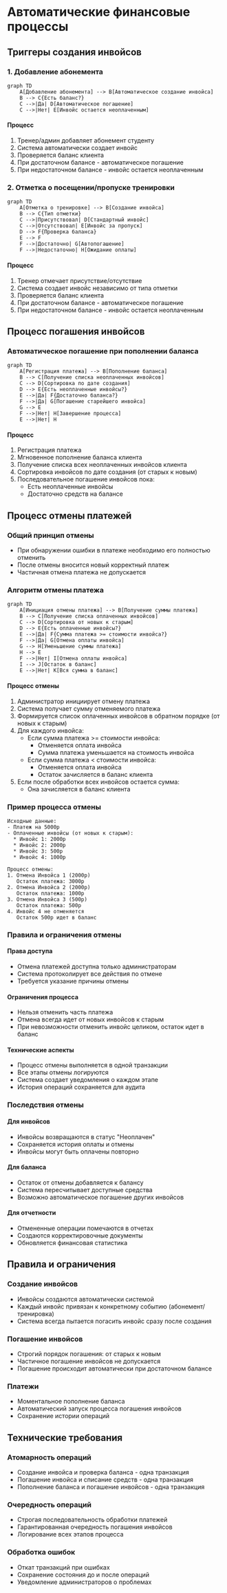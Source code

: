 # Автоматические финансовые процессы

## Триггеры создания инвойсов

### 1. Добавление абонемента
```mermaid
graph TD
    A[Добавление абонемента] --> B[Автоматическое создание инвойса]
    B --> C{Есть баланс?}
    C -->|Да| D[Автоматическое погашение]
    C -->|Нет| E[Инвойс остается неоплаченным]
```

#### Процесс
1. Тренер/админ добавляет абонемент студенту
2. Система автоматически создает инвойс
3. Проверяется баланс клиента
4. При достаточном балансе - автоматическое погашение
5. При недостаточном балансе - инвойс остается неоплаченным

### 2. Отметка о посещении/пропуске тренировки
```mermaid
graph TD
    A[Отметка о тренировке] --> B[Создание инвойса]
    B --> C{Тип отметки}
    C -->|Присутствовал| D[Стандартный инвойс]
    C -->|Отсутствовал| E[Инвойс за пропуск]
    D --> F{Проверка баланса}
    E --> F
    F -->|Достаточно| G[Автопогашение]
    F -->|Недостаточно| H[Ожидание оплаты]
```

#### Процесс
1. Тренер отмечает присутствие/отсутствие
2. Система создает инвойс независимо от типа отметки
3. Проверяется баланс клиента
4. При достаточном балансе - автоматическое погашение
5. При недостаточном балансе - инвойс остается неоплаченным

## Процесс погашения инвойсов

### Автоматическое погашение при пополнении баланса
```mermaid
graph TD
    A[Регистрация платежа] --> B[Пополнение баланса]
    B --> C[Получение списка неоплаченных инвойсов]
    C --> D[Сортировка по дате создания]
    D --> E{Есть неоплаченные инвойсы?}
    E -->|Да| F{Достаточно баланса?}
    F -->|Да| G[Погашение старейшего инвойса]
    G --> E
    F -->|Нет| H[Завершение процесса]
    E -->|Нет| H
```

#### Процесс
1. Регистрация платежа
2. Мгновенное пополнение баланса клиента
3. Получение списка всех неоплаченных инвойсов клиента
4. Сортировка инвойсов по дате создания (от старых к новым)
5. Последовательное погашение инвойсов пока:
   - Есть неоплаченные инвойсы
   - Достаточно средств на балансе

## Процесс отмены платежей

### Общий принцип отмены
- При обнаружении ошибки в платеже необходимо его полностью отменить
- После отмены вносится новый корректный платеж
- Частичная отмена платежа не допускается

### Алгоритм отмены платежа
```mermaid
graph TD
    A[Инициация отмены платежа] --> B[Получение суммы платежа]
    B --> C[Получение списка оплаченных инвойсов]
    C --> D[Сортировка от новых к старым]
    D --> E{Есть оплаченные инвойсы?}
    E -->|Да| F{Сумма платежа >= стоимости инвойса?}
    F -->|Да| G[Отмена оплаты инвойса]
    G --> H[Уменьшение суммы платежа]
    H --> E
    F -->|Нет| I[Отмена оплаты инвойса]
    I --> J[Остаток в баланс]
    E -->|Нет| K[Вся сумма в баланс]
```

#### Процесс отмены
1. Администратор инициирует отмену платежа
2. Система получает сумму отменяемого платежа
3. Формируется список оплаченных инвойсов в обратном порядке (от новых к старым)
4. Для каждого инвойса:
   - Если сумма платежа >= стоимости инвойса:
     * Отменяется оплата инвойса
     * Сумма платежа уменьшается на стоимость инвойса
   - Если сумма платежа < стоимости инвойса:
     * Отменяется оплата инвойса
     * Остаток зачисляется в баланс клиента
5. Если после обработки всех инвойсов остается сумма:
   - Она зачисляется в баланс клиента

### Пример процесса отмены
```
Исходные данные:
- Платеж на 5000р
- Оплаченные инвойсы (от новых к старым):
  * Инвойс 1: 2000р
  * Инвойс 2: 2000р
  * Инвойс 3: 500р
  * Инвойс 4: 1000р

Процесс отмены:
1. Отмена Инвойса 1 (2000р)
   Остаток платежа: 3000р
2. Отмена Инвойса 2 (2000р)
   Остаток платежа: 1000р
3. Отмена Инвойса 3 (500р)
   Остаток платежа: 500р
4. Инвойс 4 не отменяется
   Остаток 500р идет в баланс
```

### Правила и ограничения отмены

#### Права доступа
- Отмена платежей доступна только администраторам
- Система протоколирует все действия по отмене
- Требуется указание причины отмены

#### Ограничения процесса
- Нельзя отменить часть платежа
- Отмена всегда идет от новых инвойсов к старым
- При невозможности отменить инвойс целиком, остаток идет в баланс

#### Технические аспекты
- Процесс отмены выполняется в одной транзакции
- Все этапы отмены логируются
- Система создает уведомления о каждом этапе
- История операций сохраняется для аудита

### Последствия отмены

#### Для инвойсов
- Инвойсы возвращаются в статус "Неоплачен"
- Сохраняется история оплаты и отмены
- Инвойсы могут быть оплачены повторно

#### Для баланса
- Остаток от отмены добавляется к балансу
- Система пересчитывает доступные средства
- Возможно автоматическое погашение других инвойсов

#### Для отчетности
- Отмененные операции помечаются в отчетах
- Создаются корректировочные документы
- Обновляется финансовая статистика

## Правила и ограничения

### Создание инвойсов
- Инвойсы создаются автоматически системой
- Каждый инвойс привязан к конкретному событию (абонемент/тренировка)
- Система всегда пытается погасить инвойс сразу после создания

### Погашение инвойсов
- Строгий порядок погашения: от старых к новым
- Частичное погашение инвойсов не допускается
- Погашение происходит автоматически при достаточном балансе

### Платежи
- Моментальное пополнение баланса
- Автоматический запуск процесса погашения инвойсов
- Сохранение истории операций

## Технические требования

### Атомарность операций
- Создание инвойса и проверка баланса - одна транзакция
- Погашение инвойса и списание средств - одна транзакция
- Пополнение баланса и погашение инвойсов - одна транзакция

### Очередность операций
- Строгая последовательность обработки платежей
- Гарантированная очередность погашения инвойсов
- Логирование всех этапов процесса

### Обработка ошибок
- Откат транзакций при ошибках
- Сохранение состояния до и после операций
- Уведомление администраторов о проблемах 